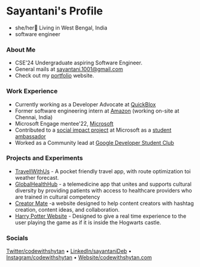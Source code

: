 # Sayantani's Profile
- she/her📍 Living in West Bengal, India
- software engineer

### About Me

- CSE'24 Undergraduate aspiring Software Engineer.
- General mails at [sayantani.1001@gmail.com](mailto:sayantani.1001@gmail.com)
- Check out my [portfolio](https://codewithshytan.netlify.app/) website.

### Work Experience

- Currently working as a Developer Advocate at [QuickBlox](https://quickblox.com/)
- Former software engineering intern at [Amazon](https://www.amazon.com/) (working on-site at Chennai, India)
- Microsoft Engage mentee'22, [Microsoft](https://www.microsoft.com/en-in)
- Contributed to a [social impact project](https://www.credly.com/badges/e2f30f42-7a40-497d-a365-a205fd9dfe3c/linked_in_profile) at Microsoft as a [student ambassador](https://mvp.microsoft.com/studentambassadors)
- Worked as a Community lead at [Google Developer Student Club](https://developers.google.com/community/gdsc)

### Projects and Experiments

- [TravellWithUs](https://travellwith02.netlify.app/) - A pocket friendly travel app, with route optimization toi weather forecast.
- [GlobalHealthHub](https://global-health-hub.netlify.app/) -  a telemedicine app that unites and supports cultural diversity by providing patients with access to healthcare providers who are trained in cultural competency
- [Creator Mate](https://creatormate.netlify.app/) -a website designed to help content creators with hashtag creation, content ideas, and collaboration.
- [Harry Potter Website](https://sayantanideb.github.io/Harry-Potter/) - Designed to give a real time experience to the user playing the game as if it is inside the Hogwarts castle.



### Socials

[Twitter/codewithshytan](https://twitter.com/codewithshytan) &bullet; [LinkedIn/sayantaniDeb](https://www.linkedin.com/in/sayantani-deb-035794200/") &bullet; [Instagram/codewithshytan](https://www.instagram.com/sayantani.codes/") &bullet; [Website/codewithshytan.com](https://codewithshytan.netlify.app) 
